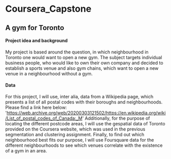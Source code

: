 # Coursera_Capstone
## A gym for Toronto
#### Project idea and background
My project is based around the question, in which neighbourhood in Toronto one would want to open a new gym. The subject targets individual business people, who would like to own their own company and decided to establish a sports venue and also gym chains, which want to open a new venue in a neighbourhood without a gym.  
#### Data
For this project, I will use, inter alia, data from a Wikipedia page, which presents a list of all postal codes with their boroughs and neighbourhoods. Please find a link here below:
'https://web.archive.org/web/20200303121502/https://en.wikipedia.org/wiki/List_of_postal_codes_of_Canada:_M'
Additionally, for the purpose of locating the different postcode areas, I will use the gespatial data of Toronto provided on the Coursera website, which was used in the previous segmentation and clustering assignment. 
Finally, to find out which neighbourhood best fits our purpose, I will use Foursquare data for the different neighbourhoods to see which venues correlate with the existence of a gym in an area. 
